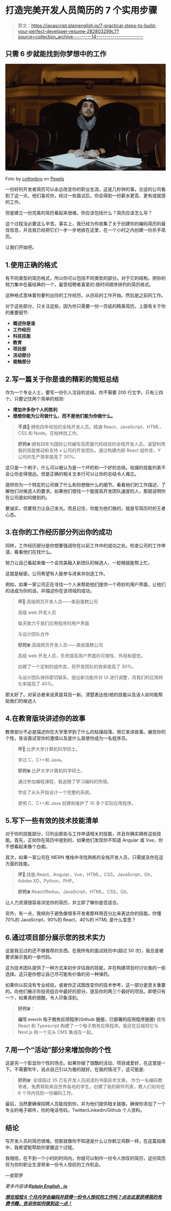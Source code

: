 # 打造完美开发人员简历的 7 个实用步骤

> 原文：<https://javascript.plainenglish.io/7-practical-steps-to-build-your-perfect-developer-resume-282803299c7?source=collection_archive---------14----------------------->

## 只需 6 步就能找到你梦想中的工作

![](img/bf600e11b60685d3abd581316d6b2bf8.png)

Foto by [cottonbro](https://www.pexels.com/de-de/@cottonbro?utm_content=attributionCopyText&utm_medium=referral&utm_source=pexels) on [Pexels](https://www.pexels.com/de-de/foto/mann-zimmer-portrat-professionell-6896321/?utm_content=attributionCopyText&utm_medium=referral&utm_source=pexels)

一份好的开发者简历可以永远改变你的职业生涯。这是几秒钟的事。合适的公司看到了这一点，他们喜欢你，经过一些面试后，你会得到一份薪水更高、更有成就感的工作。

但是建立一份完美的简历看起来很难。你应该包括什么？简历应该怎么写？

这个过程没必要这么辛苦。事实上，我已经为你收集了关于创建你的编码简历的最佳信息，并且我已经把它们一步一步地放在这里，在一个小时之内创建一份杀手简历。

让我们开始吧。

## 1.使用正确的格式

有不同类型的简历格式，所以你可以包括不同类型的部分。对于它的结构，把你的努力集中在最经典的一个，最受招聘者喜爱的:按时间顺序排列的简历格式。

这种格式意味着你要列出你的工作经历，从目前的工作开始，然后是之前的工作。

对于这些部分，只关注这些，因为你只需要一份一页纸的精美简历，上面有关于你的重要细节:

*   **概述你是谁**
*   **工作经历**
*   **科技技能**
*   **教育**
*   **项目部**
*   **活动部分**
*   **接触部分**

## 2.写一篇关于你是谁的精彩的简短总结

作为一个专业人士，要写一份引人注目的总结，你不需要 200 行文字。只有三四个。只要记住两个简单的规则:

*   **增加许多你个人的胜利**
*   **想想你能为公司做什么，而不是他们能为你做什么。**

> **不良**📛:拥有四年经验的全栈开发人员。精通 React、JavaScript、HTML、CSS 和 Node。在柏林找工作。
> 
> **好的**🍀:拥有四年为国际公司编写高质量代码经验的全栈开发人员。渴望利用我的技能推动和支持 x 公司的开发团队。通过构建内部 React 组件库，Y 公司的生产效率提高了 30%。

这只是一个例子，什么可以被认为是一个坏的和一个好的总结。枯燥的技能列表不会让你走得很远。但是正确的相关文本行可以让你的总结令人难忘。

提供你为一个特定的公司做了什么和你想做什么的细节。看看他们的工作描述，了解他们对候选人的要求。如果他们想找一个能提高开发团队速度的人，那就说明你在公司是如何做到的。

要诚实，但要努力让自己发光。而且记住，你能为他们做的，就是写简历时的王者心态。

## 3.在你的工作经历部分列出你的成功

同样，工作经历部分是你想要强调你在以前工作中的成功之处。检查公司的工作申请，看看他们在找什么。

努力让自己看起来像一个会完美融入新团队的候选人，一眨眼就能帮上忙。

这就是秘密。公司希望有人能参与进来并创造工作。

例如，如果一家公司正在寻找一个人来帮助他们提供一个奇妙的用户界面，让他们的话成为你的话，并描述你在该领域的成功。

> **坏**📛:高级网页开发人员——美丽蛋糕公司
> 
> 高级 web 开发人员
> 
> 每天致力于我们应用程序的用户界面
> 
> 与设计团队合作
> 
> **好的**🍀:高级网页开发人员——美丽蛋糕公司
> 
> 高级 web 开发人员，负责提高用户界面的可用性、外观和感觉。
> 
> 创建了一个定制的组件库，将开发团队的效率提高了 30%。
> 
> 与设计团队保持密切联系，提出新功能并对 UI 进行调整，将我们的应用转化率提高了 40%。

那太好了。对采访者来说真是耳目一新。清楚表达他/她的技能以及该人如何能帮助我们的候选人

## 4.在教育版块讲述你的故事

教育部分不必是描述你在大学里学到了什么的枯燥段落。用它来讲故事。展现你的个性，告诉面试官你的激情以及是什么驱使你成为一名程序员。

> **坏**📛:比萨大学计算机科学硕士。
> 
> 学过 C，C++和 Java。
> 
> **好的**🍀:比萨大学计算机科学硕士。
> 
> 通过参加编程课程，我追随了学习编码的热情。
> 
> 学会了从头开始设计一个完整的系统。
> 
> 使用 C、C++和 Java 创建和维护了 10 多个实际应用程序。

## 5.写下一些有效的技术技能清单

对于你的技能部分，只列出那些与工作申请相关的技能，并且你确实拥有这些技能。首先，正如你在简历中提到的，如果他们发现你不知道 Angular 或 Vue，你不想看起来像个白痴。

其次，如果一家公司在 MERN 堆栈中寻找熟练的全栈开发人员，只需提及你在这方面的技能。

> **坏**📛:技能:React，Angular，Vue，HTML，CSS，JavaScript，Git，Adobe XD，Python，PHP。
> 
> **好的**🍀:React/Redux，JavaScript，HTML，CSS，Git。

让人力资源很容易浏览你的简历，并立即了解你是否适合。

另外，有一点，我倾向于避免像很多开发者那样用百分比来表达你的技能。你懂 70%的 JavaScript，90%的 React，40%的 HTML 是什么意思？

## 6.通过项目部分展示您的技术实力

这是我见过的还不够推荐的东西。在我所有的面试经历中(超过 50 次)，我总是被要求展示我的一些代码。

这为技术团队提供了一种方式来初步评估我的技能，并在构建项目时讨论我的一些选择。这只是你想让自己尽可能有价值的另一种弹药。

如果你以前没有专业经验，或者你正试图改变你的技术参考，这一部分是至关重要的。向他们展示你投资组合中最好的部分。提及你的两三个最好的项目。即使只有一个，如果真的很酷，令人印象深刻。

> **好的**🍀：
> 
> **编写 merch 电子商务应用程序(Github 链接，已部署的应用程序链接)** 使用 React 和 Typescript 构建了一个电子商务应用程序。我还在后端将它与 Next.js 和一个无头 CMS 集成在一起。

## 7.用一个“活动”部分来增加你的个性

这是另一个彰显你个性的场合。如果你做了很酷的活动、项目或爱好，在这里提一下。不需要吹牛，说点自己引以为傲的就好。在我的情况下，这可能是:

> **好的**🍀:
> 全球超过 35 万名开发人员阅读的书面技术文章。
> 作为一名编码教育者，免费帮助来自世界各地的学生。创建了我的邮件列表，教人们如何在 6 个月内找到一份编码工作。

最后，当然要确保招聘人员能找到你，并为他们提供相关链接。确保你添加了一个专业的电子邮件，你的电话号码，Twitter/Linkedin/Github 个人资料。

## 结论

写开发人员的简历很难。但那就像你不知道是什么让你鹤立鸡群一样。在这篇指南中，我希望能帮助你掌握这个过程。

我相信，在不到一个小时的时间内，你就可以制作一份令人惊叹的简历，这份简历将为你的职业生涯带来一份令人惊叹的工作机会。

—皮耶罗

*更多内容请看*[***plain English . io***](https://plainenglish.io/)

[***想在短短 6 个月内学会编码并获得一份令人惊叹的工作吗？点击这里获得我的免费书籍，告诉你如何做到这一点！***](https://astounding-motivator-3764.ck.page/b922e9420e)